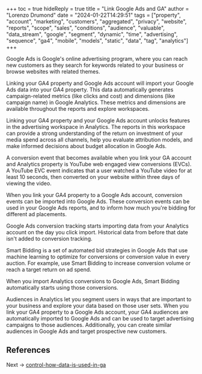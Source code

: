 +++
toc = true
hideReply = true
title = "Link Google Ads and GA"
author = "Lorenzo Drumond"
date = "2024-01-22T14:29:51"
tags = ["property",  "account",  "marketing",  "customers",  "aggregated",  "privacy",  "website",  "reports",  "scope",  "sales",  "conditions",  "audience",  "valuable",  "data_stream",  "google",  "segment",  "dynamic",  "time",  "advertising",  "sequence",  "ga4",  "mobile",  "models",  "static",  "data",  "tag",  "analytics"]
+++


Google Ads is Google's online advertising program, where you can reach new customers as they search for keywords related to your business or browse websites with related themes.

Linking your GA4 property and Google Ads account will import your Google Ads data into your GA4 property. This data automatically generates campaign-related metrics (like clicks and cost) and dimensions (like campaign name) in Google Analytics. These metrics and dimensions are available throughout the reports and explore workspaces.

Linking your GA4 property and your Google Ads account unlocks features in the advertising workspace in Analytics. The reports in this workspace can provide a strong understanding of the return on investment of your media spend across all channels, help you evaluate attribution models, and make informed decisions about budget allocation in Google Ads.

A conversion event that becomes available when you link your GA account and Analytics property is YouTube web engaged view conversions (EVCs). A YouTube EVC event indicates that a user watched a YouTube video for at least 10 seconds, then converted on your website within three days of viewing the video.

When you link your GA4 property to a Google Ads account, conversion events can be imported into Google Ads. These conversion events can be used in your Google Ads reports, and to inform how much you're bidding for different ad placements.

Google Ads conversion tracking starts importing data from your Analytics account on the day you click import. Historical data from before that date isn't added to conversion tracking.


Smart Bidding is a set of automated bid strategies in Google Ads that use machine learning to optimize for conversions or conversion value in every auction. For example, use Smart Bidding to increase conversion volume or reach a target return on ad spend.

When you import Analytics conversions to Google Ads, Smart Bidding automatically starts using those conversions.

Audiences in Analytics let you segment users in ways that are important to your business and explore your data based on those user sets. When you link your GA4 property to a Google Ads account, your GA4 audiences are automatically imported to Google Ads and can be used to target advertising campaigns to those audiences. Additionally, you can create similar audiences in Google Ads and target prospective new customers.

## References

Next -> [control-how-data-is-used-in-ga](/wiki/control-how-data-is-used-in-ga/)
